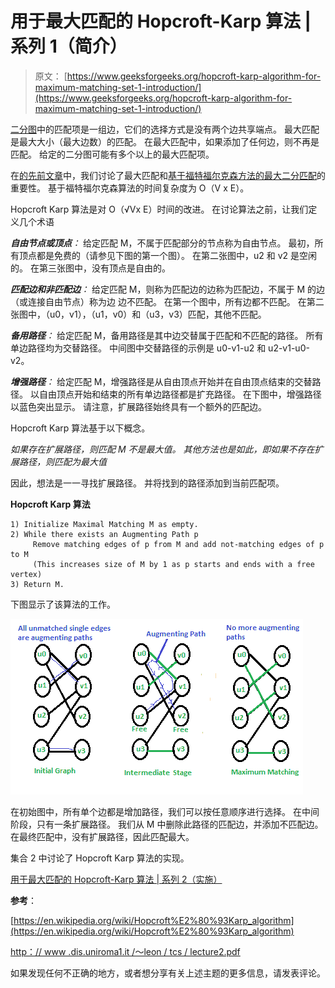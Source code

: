 # 用于最大匹配的 Hopcroft-Karp 算法 | 系列 1（简介）

> 原文： [https://www.geeksforgeeks.org/hopcroft-karp-algorithm-for-maximum-matching-set-1-introduction/](https://www.geeksforgeeks.org/hopcroft-karp-algorithm-for-maximum-matching-set-1-introduction/)

[二分图](https://www.geeksforgeeks.org/bipartite-graph)中的匹配项是一组边，它们的选择方式是没有两个边共享端点。 最大匹配是最大大小（最大边数）的匹配。 在最大匹配中，如果添加了任何边，则不再是匹配。 给定的二分图可能有多个以上的最大匹配项。

在[的先前文章](https://www.geeksforgeeks.org/maximum-bipartite-matching/)中，我们讨论了最大匹配和[基于福特福尔克森方法的最大二分匹配](https://www.geeksforgeeks.org/maximum-bipartite-matching/)的重要性。 基于福特福尔克森算法的时间复杂度为 O（V x E）。

Hopcroft Karp 算法是对 O（√Vx E）时间的改进。 在讨论算法之前，让我们定义几个术语

***自由节点或顶点**：* 给定匹配 M，不属于匹配部分的节点称为自由节点。 最初，所有顶点都是免费的（请参见下图的第一个图）。 在第二张图中，u2 和 v2 是空闲的。 在第三张图中，没有顶点是自由的。

***匹配边和非匹配边**：* 给定匹配 M，则称为匹配边的边称为匹配边，不属于 M 的边（或连接自由节点）称为边 边不匹配。 在第一个图中，所有边都不匹配。 在第二张图中，（u0，v1），（u1，v0）和（u3，v3）匹配，其他不匹配。

***备用路径**：* 给定匹配 M，备用路径是其中边交替属于匹配和不匹配的路径。 所有单边路径均为交替路径。 中间图中交替路径的示例是 u0-v1-u2 和 u2-v1-u0-v2。

***增强路径**：* 给定匹配 M，增强路径是从自由顶点开始并在自由顶点结束的交替路径。 以自由顶点开始和结束的所有单边路径都是扩充路径。 在下图中，增强路径以蓝色突出显示。 请注意，扩展路径始终具有一个额外的匹配边。

Hopcroft Karp 算法基于以下概念。

*如果存在扩展路径，则匹配 M 不是最大值。 其他方法也是如此，即如果不存在扩展路径，则匹配为最大值*

因此，想法是一一寻找扩展路径。 并将找到的路径添加到当前匹配项。

**Hopcroft Karp 算法**

```
1) Initialize Maximal Matching M as empty.
2) While there exists an Augmenting Path p
     Remove matching edges of p from M and add not-matching edges of p to M
     (This increases size of M by 1 as p starts and ends with a free vertex)
3) Return M. 
```

下图显示了该算法的工作。

![HopcroftKarp](img/490698ef44d99035f19fee5c18d91ef1.png)

在初始图中，所有单个边都是增加路径，我们可以按任意顺序进行选择。 在中间阶段，只有一条扩展路径。 我们从 M 中删除此路径的匹配边，并添加不匹配边。 在最终匹配中，没有扩展路径，因此匹配最大。

集合 2 中讨论了 Hopcroft Karp 算法的实现。

[用于最大匹配的 Hopcroft-Karp 算法 | 系列 2（实施）](https://www.geeksforgeeks.org/hopcroft-karp-algorithm-for-maximum-matching-set-2-implementation/)

 **参考**：

[https://en.wikipedia.org/wiki/Hopcroft%E2%80%93Karp_algorithm](https://en.wikipedia.org/wiki/Hopcroft%E2%80%93Karp_algorithm)

[http：// www .dis.uniroma1.it /〜leon / tcs / lecture2.pdf](http://www.dis.uniroma1.it/~leon/tcs/lecture2.pdf)

如果发现任何不正确的地方，或者想分享有关上述主题的更多信息，请发表评论。


